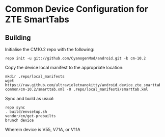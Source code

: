 Common Device Configuration for ZTE SmartTabs
===============

Building
---------------

Initialise the CM10.2 repo with the following:

    repo init -u git://github.com/CyanogenMod/android.git -b cm-10.2

Copy the device local manifest to the appropriate location:

	mkdir .repo/local_manifests
	wget https://raw.github.com/ultravioletnanokitty/android_device_zte_smarttab-common/cm-10.2/smarttab.xml -O .repo/local_manifests/smarttab.xml

Sync and build as usual:

	repo sync
	. build/envsetup.sh
	vendor/cm/get-prebuilts
	brunch device

Wherein device is V55, V71A, or V11A

